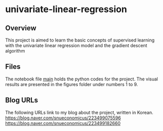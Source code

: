 # univariate-linear-regression

## Overview
This project is aimed to learn the basic concepts of supervised learning with the univariate linear regression model and the gradient descent algorithm

## Files
The notebook file [main](main.ipynb) holds the python codes for the project.
The visual results are presented in the figures folder under numbers 1 to 9.

## Blog URLs
The following URLs link to my blog about the project, written in Korean.
https://blog.naver.com/snueconomicus/223499075596
https://blog.naver.com/snueconomicus/223499182660
